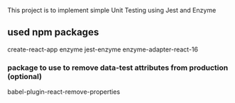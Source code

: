 This project is to implement simple Unit Testing using Jest and Enzyme

## used npm packages

create-react-app
enzyme 
jest-enzyme 
enzyme-adapter-react-16 

### package to use to remove data-test attributes from production (optional)

babel-plugin-react-remove-properties



